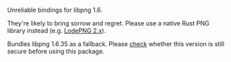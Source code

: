 Unreliable bindings for libpng 1.6.

They're likely to bring sorrow and regret. Please use a native Rust PNG library instead (e.g. [LodePNG 2.x](https://crates.io/crates/lodepng)).

Bundles libpng 1.6.35 as a fallback. Please [check](http://www.libpng.org/pub/png/libpng.html) whether this version is still secure before using this package.
